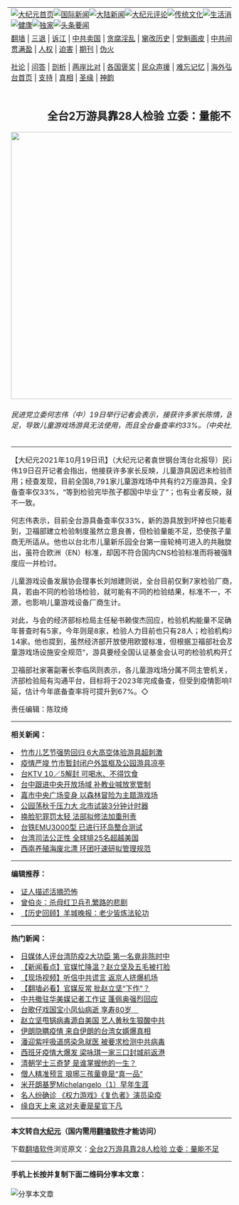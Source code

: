 <a name="1" id="1" target="_blank"></a><span id="1"></span>
<table align=center border="0"><tr><td colspan="2" VALIGN=TOP><a href="https://github.com/rcfpkk3162/djy/blob/master/gb/nf1351518.md#1"><img src="https://raw.githubusercontent.com/rcfpkk3162/www/master/t/djy/1.jpg" title="大纪元首页" alt="大纪元首页"></a><a href="https://github.com/rcfpkk3162/djy/blob/master/gb/n24hr.md#1"><img src="https://raw.githubusercontent.com/rcfpkk3162/www/master/t/djy/3.jpg" title="国际新闻" alt="国际新闻"></a><a href="https://github.com/rcfpkk3162/djy/blob/master/gb/nsc413.md#1"><img src="https://raw.githubusercontent.com/rcfpkk3162/www/master/t/djy/4.jpg" title="大陆新闻" alt="大陆新闻"></a><a href="https://github.com/rcfpkk3162/djy/blob/master/gb/news392.md#1"><img src="https://raw.githubusercontent.com/rcfpkk3162/www/master/t/djy/5.jpg" title="大纪元评论" alt="大纪元评论"></a><a href="https://github.com/rcfpkk3162/djy/blob/master/gb/news2007.md#1"><img src="https://raw.githubusercontent.com/rcfpkk3162/www/master/t/djy/6.jpg" title="传统文化" alt="传统文化"></a><a href="https://github.com/rcfpkk3162/djy/blob/master/gb/news2008.md#1"><img src="https://raw.githubusercontent.com/rcfpkk3162/www/master/t/djy/7.jpg" title="生活消费" alt="生活消费"></a><a href="https://github.com/rcfpkk3162/djy/blob/master/gb/ncyule.md#1"><img src="https://raw.githubusercontent.com/rcfpkk3162/www/master/t/djy/8.jpg" title="娱乐休闲" alt="娱乐休闲"></a><a href="https://github.com/rcfpkk3162/djy/blob/master/gb/nsc1002.md#1"><img src="https://raw.githubusercontent.com/rcfpkk3162/www/master/t/djy/9.jpg" title="健康" alt="健康"></a><a href="https://github.com/rcfpkk3162/djy/blob/master/gb/nf6092.md#1"><img src="https://raw.githubusercontent.com/rcfpkk3162/www/master/t/djy/10a.jpg" title="独家" alt="独家"></a><a href="https://github.com/rcfpkk3162/djy/blob/master/gb/nf4514.md#1"><img src="https://raw.githubusercontent.com/rcfpkk3162/www/master/t/djy/12a.jpg" title="头条要闻" alt="头条要闻"></a></td></tr>
<tr><td colspan="2" VALIGN=TOP><a target="_blank" href="https://github.com/rcfpkk3162/www/blob/master/README.md?zsrh#1">翻墙</a> | <a target="_blank" href="https://github.com/rcfpkk3162/djy/blob/master/gb/nf5657.md#1">三退</a> | <a target="_blank" href="https://github.com/rcfpkk3162/djy/blob/master/gb/nf6124.md#1">诉江</a> | <a target="_blank" href="https://github.com/rcfpkk3162/djy/blob/master/gb/nf1176117.md#1">中共卖国</a> | <a target="_blank" href="https://github.com/rcfpkk3162/djy/blob/master/gb/nf5773.md#1">贪腐淫乱</a> | <a target="_blank" href="https://github.com/rcfpkk3162/djy/blob/master/gb/nf1176115.md#1">窜改历史</a> | <a target="_blank" href="https://github.com/rcfpkk3162/djy/blob/master/gb/nf1176107.md#1">党魁画皮</a> | <a target="_blank" href="https://github.com/rcfpkk3162/djy/blob/master/gb/nf1320400.md#1">中共间谍</a> | <a target="_blank" href="https://github.com/rcfpkk3162/djy/blob/master/gb/nf1176114.md#1">破坏传统</a> | <a target="_blank" href="https://github.com/rcfpkk3162/ntdtv/blob/master/gb/prog447_1.md#1">恶贯满盈</a> | <a target="_blank" href="https://github.com/rcfpkk3162/djy/blob/master/gb/ncid278.md#1">人权</a> | <a target="_blank" href="https://github.com/rcfpkk3162/djy/blob/master/gb/nf1176111.md#1">迫害</a> | <a target="_blank" href="https://gitlab.com/szzdlab/mh-qikan/blob/master/README.md#1">期刊</a> | <a target="_blank" href="https://github.com/rcfpkk3162/djy/blob/master/gb/nf5562.md#1">伪火</a></p><p><a target="_blank" href="https://github.com/rcfpkk3162/djy/blob/master/gb/9p.md#1">社论</a> | <a target="_blank" href="https://github.com/rcfpkk3162/djy/blob/master/gb/nf4378.md#1">问答</a> | <a target="_blank" href="https://github.com/rcfpkk3162/djy/blob/master/gb/nf5792.md#1">剖析</a> | <a target="_blank" href="https://github.com/rcfpkk3162/djy/blob/master/gb/nf5735.md#1">两岸比对</a> | <a target="_blank" href="https://github.com/rcfpkk3162/djy/blob/master/gb/nf6119.md#1">各国褒奖</a> | <a target="_blank" href="https://github.com/rcfpkk3162/djy/blob/master/gb/nf6120.md#1">民众声援</a> | <a target="_blank" href="https://github.com/rcfpkk3162/djy/blob/master/gb/nf1188594.md#1">难忘记忆</a> | <a target="_blank" href="https://github.com/rcfpkk3162/djy/blob/master/gb/nf3180.md#1">海外弘传</a> | <a target="_blank" href="https://github.com/rcfpkk3162/djy/blob/master/gb/nf5410.md#1">万人上访</a> | <a target="_blank" href="https://github.com/rcfpkk3162/www/blob/master/README.md?zsrh#1">平台首页</a> | <a target="_blank" href="https://github.com/rcfpkk3162/djy/blob/master/gb/nf4386.md#1">支持</a> | <a target="_blank" href="https://github.com/rcfpkk3162/djy/blob/master/gb/nf4389.md#1">真相</a> | <a target="_blank" href="https://github.com/rcfpkk3162/djy/blob/master/gb/nf5790.md#1">圣缘</a> | <a target="_blank" href="https://github.com/rcfpkk3162/djy/blob/master/gb/nf4786.md#1">神韵</a></td></tr>
<tr><td VALIGN=TOP width="626"><h2 align=center>全台2万游具靠28人检验 立委：量能不足</h2>
<img width="600" src="https://i.epochtimes.com/assets/uploads/2021/10/id13315342-522996-600x400.jpg" />
<h6>民进党立委何志伟（中）19日举行记者会表示，接获许多家长陈情，因检验量能不足，导致儿童游戏场游具无法使用，而且全台备查率约33%。（中央社）
</h6>
<hr>
<p>【大纪元2021年10月19日讯】（大纪元记者袁世钢台湾台北报导）民进党立委<ahref="https://github.com/rcfpkk3162/djy/blob/master/gb/tag/%E4%BD%95%E5%BF%97%E4%BC%9F.md#1">何志伟</a>19日召开记者会指出，他接获许多家长反映，儿童<ahref="https://github.com/rcfpkk3162/djy/blob/master/gb/tag/%E6%B8%B8%E5%85%B7.md#1">游具</a>因迟未<ahref="https://github.com/rcfpkk3162/djy/blob/master/gb/tag/%E6%A3%80%E9%AA%8C.md#1">检验</a>而无法开放使用；经查发现，目前全国8,791家儿童游戏场中共有约2万座游具，全靠28人检验，备查率仅33%，“等到检验完毕孩子都国中毕业了”；也有业者反映，就连检验标准都不一致。</p>
<p><ahref="https://github.com/rcfpkk3162/djy/blob/master/gb/tag/%E4%BD%95%E5%BF%97%E4%BC%9F.md#1">何志伟</a>表示，目前全台<ahref="https://github.com/rcfpkk3162/djy/blob/master/gb/tag/%E6%B8%B8%E5%85%B7.md#1">游具</a>备查率仅33%，新的游具放到坏掉也只能看得到却玩不到，<ahref="https://github.com/rcfpkk3162/djy/blob/master/gb/tag/%E5%8D%AB%E7%A6%8F%E9%83%A8.md#1">卫福部</a>建立<ahref="https://github.com/rcfpkk3162/djy/blob/master/gb/tag/%E6%A3%80%E9%AA%8C.md#1">检验</a>制度虽然立意良善，但检验量能不足，恐使孩子童年被剥夺、厂商无所适从。他也以台北市儿童新乐园全台第一座轮椅可进入的共融旋转盘为例指出，虽符合欧洲（EN）标准，却因不符合国内CNS检验标准而将被强制拆除，相关制度应一并检讨。</p>
<p>儿童游戏设备发展协会理事长刘旭建则说，全台目前仅剩7家检验厂商，且同一个游具，若由不同的检验场检验，就可能有不同的检验结果，标准不一，不仅耗费国家资源，也影响儿童游戏设备厂商生计。</p>
<p>对此，与会的经济部<ahref="https://github.com/rcfpkk3162/djy/blob/master/gb/tag/%E6%A0%87%E6%A3%80%E5%B1%80.md#1">标检局</a>主任秘书赖俊杰回应，检验机构能量不足确实是问题，去年普查时有5家，今年则是8家，检验人力目前也只有28人；检验机构未来将增加至14家。他也提到，虽然经济部开放使用欧盟标准，但根据<ahref="https://github.com/rcfpkk3162/djy/blob/master/gb/tag/%E5%8D%AB%E7%A6%8F%E9%83%A8.md#1">卫福部</a>社会及家庭署的“儿童游戏场设施安全规范”，游具要经全国认证基金会认可的检验机构开立报告。</p>
<p>卫福部社家署副署长李临凤则表示，各儿童游戏场分属不同主管机关，卫福部也与经济部检验局有沟通平台，目标将于2023年完成备查，但受到疫情影响可能会再往后延，估计今年底备查率将可提升到67%。◇</p>
<p>责任编辑：陈玟绮</p>

<hr>


<strong>相关新闻：</strong>
<li><a href="https://github.com/rcfpkk3162/djy/blob/master/gb/21/3/19/n12821994.md#1">竹市儿艺节强势回归 6大高空体验游具超刺激</a></li>
<li><a href="https://github.com/rcfpkk3162/djy/blob/master/gb/21/5/22/n12967160.md#1">疫情严竣 竹市暂封闭户外篮框及公园游具凉亭</a></li>
<li><a href="https://github.com/rcfpkk3162/djy/blob/master/gb/21/9/27/n13263916.md#1">台KTV 10／5解封 可喝水、不得饮食</a></li>
<li><a href="https://github.com/rcfpkk3162/djy/blob/master/gb/21/9/28/n13266052.md#1">台中跟进中央开放场域 补教业喊放宽管制</a></li>
<li><a href="https://github.com/rcfpkk3162/djy/blob/master/gb/21/10/5/n13283079.md#1">嘉市中央广场变身 以森林冒险为主题游戏场</a></li>
<li><a href="https://github.com/rcfpkk3162/djy/blob/master/gb/21/10/10/n13294754.md#1">公园荡秋千压力大 北市试装3分钟计时器</a></li>
<li><a href="https://github.com/rcfpkk3162/djy/blob/master/gb/21/10/19/n13315305.md#1">换脸犯罪罚太轻 法部拟修法加重刑责</a></li>
<li><a href="https://github.com/rcfpkk3162/djy/blob/master/gb/21/10/19/n13315317.md#1">台铁EMU3000型 已进行环岛整合测试</a></li>
<li><a href="https://github.com/rcfpkk3162/djy/blob/master/gb/21/10/19/n13315346.md#1">台湾司法公正性 全球排25名超越美国</a></li>
<li><a href="https://github.com/rcfpkk3162/djy/blob/master/gb/21/10/19/n13315219.md#1">西南养殖海废北漂 环团吁速研拟管理规范</a></li>
<hr>


<strong>编辑推荐：</strong>
<li><a href="https://github.com/upjkzu3674/djy/blob/master/gb/16/8/7/n8177641.md?dfh#1" target="_blank">证人描述活摘恐怖</a></li><li><a href="https://github.com/tsiac2612/djy/blob/master/gb/18/11/7/n10834918.md#1" target="_blank">曾伯炎：杀母红卫兵孔繁路的悲剧</a></li><li><a href="https://github.com/tsiac2612/djy/blob/master/gb/12/11/10/n3726603.md#1" target="_blank">【历史回顾】羊城晚报：老少皆炼法轮功</a></li>
<hr>

<strong>热门新闻：</strong>
<li><a href="https://github.com/rcfpkk3162/djy/blob/master/gb/20/3/16/n11943195.md#1">日媒体人评台湾防疫2大功臣 第一名竟非陈时中</a></li>
<li><a href="https://github.com/rcfpkk3162/djy/blob/master/gb/20/3/16/n11945071.md#1">【新闻看点】官媒忙降温？赵立坚及五毛被打脸</a></li>
<li><a href="https://github.com/rcfpkk3162/djy/blob/master/gb/20/3/17/n11946346.md#1">【现场视频】听信中共谎言 返京人挤爆机场</a></li>
<li><a href="https://github.com/rcfpkk3162/djy/blob/master/gb/20/3/17/n11945722.md#1">【翻墙必看】官媒反常 批赵立坚“下作”？</a></li>
<li><a href="https://github.com/rcfpkk3162/djy/blob/master/gb/20/3/17/n11948259.md#1">中共撤驻华美媒记者工作证 蓬佩奥强烈回应</a></li>
<li><a href="https://github.com/rcfpkk3162/djy/blob/master/gb/20/3/17/n11946544.md#1">台歌仔戏国宝小凤仙病逝 享寿80岁　</a></li>
<li><a href="https://github.com/rcfpkk3162/djy/blob/master/gb/20/3/15/n11942589.md#1">赵立坚甩锅病毒源自美国 艺人黄秋生狠酸中共</a></li>
<li><a href="https://github.com/rcfpkk3162/djy/blob/master/gb/20/3/17/n11947993.md#1">伊朗隐瞒疫情 来自伊朗的台湾女婿爆真相</a></li>
<li><a href="https://github.com/rcfpkk3162/djy/blob/master/gb/20/3/15/n11942781.md#1">潘迎紫呼吸道感染急就医 被要求检测中共病毒</a></li>
<li><a href="https://github.com/rcfpkk3162/djy/blob/master/gb/20/3/15/n11942415.md#1">西班牙疫情大爆发 梁咏琪一家三口封城前返港</a></li>
<li><a href="https://github.com/rcfpkk3162/djy/blob/master/gb/20/3/11/n11933369.md#1">清朝学士三奇梦 是谁掌握他的一生？</a></li>
<li><a href="https://github.com/rcfpkk3162/djy/blob/master/gb/20/3/11/n11933376.md#1">僧人精准预言 琅琊三孩童竟是“真一品”</a></li>
<li><a href="https://github.com/rcfpkk3162/djy/blob/master/gb/13/1/31/n3790016.md#1">米开朗基罗Michelangelo（1）早年生涯</a></li>
<li><a href="https://github.com/rcfpkk3162/djy/blob/master/gb/20/3/17/n11946008.md#1">名人纷确诊 《权力游戏》《复仇者》演员染疫</a></li>
<li><a href="https://github.com/rcfpkk3162/djy/blob/master/gb/20/3/12/n11936269.md#1">缘自天上来 这对夫妻是星官下凡</a></li>
<hr>

<strong>本文转自<a href="https://www.epochtimes.com">大纪元</a>（国内需用<a href="https://github.com/rcfpkk3162/www/blob/master/README.md#8">翻墙软件</a>才能访问）</strong><p>下载<a href="https://github.com/rcfpkk3162/www/blob/master/README.md#8">翻墙软件</a>浏览原文：<a href="https://www.epochtimes.com/gb/21/10/19/n13315340.htm">全台2万游具靠28人检验 立委：量能不足</a></p><hr>

<strong>手机上长按并复制下面二维码分享本文章：</strong><br><br><img src="https://chart.apis.google.com/chart?cht=qr&chs=240x240&choe=UTF-8&chld=M|2&chl=https://github.com/rcfpkk3162/djy/blob/master/gb/21/10/19/n13315340.md%231" title="分享本文章"></td><td VALIGN=TOP><a href="https://github.com/rcfpkk3162/djy/blob/master/gb/16/1/21/n4622075.md?dfh#1" target="_blank"><img src="https://raw.githubusercontent.com/rcfpkk3162/djy/master/gb/300/wei-f1.jpg" title="中共的伪火骗局"  alt="中共的伪火骗局"></a><br><a href="https://github.com/rcfpkk3162/www/blob/master/README.md?dfh#9" target="_blank"><img src="https://raw.githubusercontent.com/rcfpkk3162/djy/master/gb/300/yong-h.jpg" title="永恒的见证"  alt="永恒的见证"></a><br><a href="https://github.com/rcfpkk3162/djy/blob/master/gb/13/9/29/n3974789.md?dfh#1" target="_blank"><img src="https://raw.githubusercontent.com/rcfpkk3162/djy/master/gb/300/shang-lnz.jpg" title="善良女子被中共投男牢"  alt="善良女子被中共投男牢"></a><br><a href="https://github.com/rcfpkk3162/djy/blob/master/gb/16/3/16/n4663449.md?dfh#1" target="_blank"><img src="https://raw.githubusercontent.com/rcfpkk3162/djy/master/gb/300/huo-z3.jpg" title="警卫目击活摘器官"  alt="警卫目击活摘器官"></a><br><a href="https://github.com/rcfpkk3162/djy/blob/master/gb/16/8/7/n8177641.md?dfh#1" target="_blank"><img src="https://raw.githubusercontent.com/rcfpkk3162/djy/master/gb/300/huo-z4.jpg" title="证人描述活摘恐怖"  alt="证人描述活摘恐怖"></a><br><a href="https://github.com/rcfpkk3162/djy/blob/master/gb/10/4/19/n2881569.md?dfh#1" target="_blank"><img src="https://raw.githubusercontent.com/rcfpkk3162/djy/master/gb/300/huo-z1.jpg" title="揭开活摘器官黑幕"  alt="揭开活摘器官黑幕"></a><br><a href="https://github.com/rcfpkk3162/djy/blob/master/gb/10/11/7/n3077476.md?dfh#1" target="_blank"><img src="https://raw.githubusercontent.com/rcfpkk3162/djy/master/gb/300/ma-ks.jpg" title="马克思的成魔之路"  alt="马克思的成魔之路"></a><br><a href="https://github.com/rcfpkk3162/djy/blob/master/gb/14/6/9/n4173977.md?dfh#1" target="_blank"><img src="https://raw.githubusercontent.com/rcfpkk3162/djy/master/gb/300/chang-zs.jpg" title="藏字石 蕴天机"  alt="藏字石 蕴天机"></a><br><a href="https://github.com/rcfpkk3162/djy/blob/master/gb/18/5/10/n10381511.md?dfh#1" target="_blank"><img src="https://raw.githubusercontent.com/rcfpkk3162/djy/master/gb/300/st1.jpg" title="关注三亿人三退"  alt="关注三亿人三退"></a><br><a href="https://github.com/rcfpkk3162/djy/blob/master/gb/18/3/21/n10237682.md?dfh#1" target="_blank"><img src="https://raw.githubusercontent.com/rcfpkk3162/djy/master/gb/300/jie-t.jpg" title="解体中共复兴中华"  alt="解体中共复兴中华"></a><br><a href="https://github.com/rcfpkk3162/djy/blob/master/gb/9/2/9/n2422991.md?dfh#1" target="_blank"><img src="https://raw.githubusercontent.com/rcfpkk3162/djy/master/gb/300/gao-zs.jpg" title="中共迫害良心律师"  alt="中共迫害良心律师"></a><br><a href="https://github.com/rcfpkk3162/djy/blob/master/gb/18/12/9/n10900044.md?dfh#1" target="_blank"><img src="https://raw.githubusercontent.com/rcfpkk3162/djy/master/gb/300/sj1.jpg" title="三百多万人举报江泽民"  alt="三百多万人举报江泽民"></a><br><a href="https://github.com/rcfpkk3162/djy/blob/master/gb/18/8/28/n10672014.md?dfh#1" target="_blank"><img src="https://raw.githubusercontent.com/rcfpkk3162/djy/master/gb/300/sj2.jpg" title="这些官员为何起诉江泽民"  alt="这些官员为何起诉江泽民"></a><br><a href="https://github.com/rcfpkk3162/djy/blob/master/gb/8/12/18/n2367165.md?dfh#1" target="_blank"><img src="https://raw.githubusercontent.com/rcfpkk3162/djy/master/gb/300/liangan.jpg" title="海峡两岸的强烈对比"  alt="海峡两岸的强烈对比"></a><br><a href="https://github.com/rcfpkk3162/djy/blob/master/gb/15/12/10/n4593139.md?dfh#1" target="_blank"><img src="https://raw.githubusercontent.com/rcfpkk3162/djy/master/gb/300/jia-ndzl.jpg" title="加拿大总理的贺信"  alt="加拿大总理的贺信"></a><br><a href="https://github.com/rcfpkk3162/djy/blob/master/gb/11/6/17/n3289382.md?dfh#1" target="_blank"><img src="https://raw.githubusercontent.com/rcfpkk3162/djy/master/gb/300/xiao-wd.jpg" title="探寻真相兼听则明"  alt="探寻真相兼听则明"></a><br><a href="https://github.com/rcfpkk3162/djy/blob/master/gb/18/10/27/n10812623.md?dfh#1" target="_blank"><img src="https://raw.githubusercontent.com/rcfpkk3162/djy/master/gb/300/yindu.jpg" title="印度媒体报道东方"  alt="印度媒体报道东方"></a><br><a href="https://github.com/rcfpkk3162/djy/blob/master/gb/18/6/9/n10469652.md?dfh#1" target="_blank"><img src="https://raw.githubusercontent.com/rcfpkk3162/djy/master/gb/300/xie-j.jpg" title="不一样的海外校园"  alt="不一样的海外校园"></a><br><a href="https://github.com/rcfpkk3162/djy/blob/master/gb/7/4/5/n1669415.md?dfh#1" target="_blank"><img src="https://raw.githubusercontent.com/rcfpkk3162/djy/master/gb/300/li-up.jpg" title="从大师到徒弟的传奇"  alt="从大师到徒弟的传奇"></a><br><a href="https://github.com/rcfpkk3162/djy/blob/master/gb/17/5/26/n9191512.md?dfh#1" target="_blank"><img src="https://raw.githubusercontent.com/rcfpkk3162/djy/master/gb/300/zfl2.jpg" title="亿万人与东方一本奇书"  alt="亿万人与东方一本奇书"></a><br><a href="https://github.com/rcfpkk3162/djy/blob/master/gb/13/11/27/n4020290.md?dfh#1" target="_blank"><img src="https://raw.githubusercontent.com/rcfpkk3162/djy/master/gb/300/zhen-h.jpg" title="大陆见不到的震撼场面"  alt="大陆见不到的震撼场面"></a><br><a href="https://github.com/rcfpkk3162/djy/blob/master/gb/15/7/17/n4482910.md?dfh#1" target="_blank"><img src="https://raw.githubusercontent.com/rcfpkk3162/djy/master/gb/300/dalu-sk.jpg" title="人心向善 大陆当初盛况"  alt="人心向善 大陆当初盛况"></a><br><a href="https://github.com/rcfpkk3162/djy/blob/master/gb/19/1/5/n10955468.md?dfh#1" target="_blank"><img src="https://raw.githubusercontent.com/rcfpkk3162/djy/master/gb/300/zfl1.jpg" title="追寻真理 这书讲什么"  alt="追寻真理 这书讲什么"></a><br><a href="https://github.com/rcfpkk3162/www/blob/master/README.md?dfh#1" target="_blank"><img src="https://raw.githubusercontent.com/rcfpkk3162/djy/master/gb/300/fq1.jpg" title="下载免费翻墙软件"  alt="下载免费翻墙软件"></a><br></td></tr></table>
